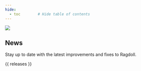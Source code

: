 ```yaml
---
hide:
  - toc        # Hide table of contents
---
```


<img class="hero-underlay hero-image" src=/car4.png>

## News

Stay up to date with the latest improvements and fixes to Ragdoll.

{{ releases }}
